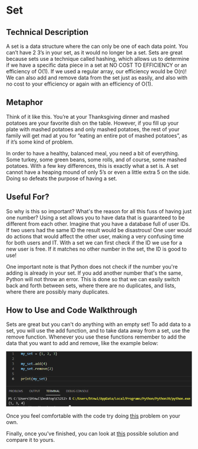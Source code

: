 # Set

## Technical Description

A set is a data structure where the can only be one of each data point. You can’t have 2 3’s in your set, as it would no longer be a set. Sets are great because sets use a technique called hashing, which allows us to determine if we have a specific data piece in a set at NO COST TO EFFICIENCY or an efficiency of O(1). If we used a regular array, our efficiency would be O(n)! We can also add and remove data from the set just as easily, and also with no cost to your efficiency or again with an efficiency of O(1).

## Metaphor

Think of it like this. You’re at your Thanksgiving dinner and mashed potatoes are your favorite dish on the table. However, if you fill up your plate with mashed potatoes and only mashed potatoes, the rest of your family will get mad at you for “eating an entire pot of mashed potatoes”, as if it’s some kind of problem. 

In order to have a healthy, balanced meal, you need a bit of everything. Some turkey, some green beans, some rolls, and of course, some mashed potatoes. With a few key differences, this is exactly what a set is. A set cannot have a heaping mound of only 5’s or even a little extra 5 on the side. Doing so defeats the purpose of having a set.

## Useful For?

So why is this so important? What's the reason for all this fuss of having just one number? Using a set allows you to have data that is guaranteed to be different from each other. Imagine that you have a database full of user IDs. If two users had the same ID the result would be disastrous! One user would do actions that would affect the other user, making a very confusing time for both users and IT. With a set we can first check if the ID we use for a new user is free. If it matches no other number in the set, the ID is good to use!

One important note is that Python does not check if the number you're adding is already in your set. If you add another number that's the same, Python will not throw an error. This is done so that we can easily switch back and forth between sets, where there are no duplicates, and lists, where there are possibly many duplicates.

## How to Use and Code Walkthrough

Sets are great but you can't do anything with an empty set! To add data to a set, you will use the add function, and to take data away from a set, use the remove function. Whenever you use these functions remember to add the data that you want to add and remove, like the example below:

![](/assets/set_add_and_remove.PNG)



Once you feel comfortable with the code try doing [this](set_problem.py) problem on your own.

Finally, once you've finished, you can look at [this](set_solution.py) possible solution and compare it to yours.